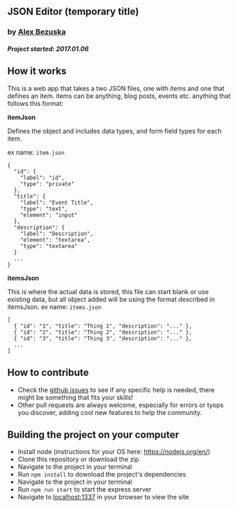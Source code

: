 ## JSON Editor (temporary title)
### by [Alex Bezuska](https://twitter.com/abezuska)

##### Project started: 2017.01.06

## How it works

This is a web app that takes a two JSON files, one with items and one that defines an item.
items can be anything, blog posts, events etc. anything that follows this format:

**itemJson**

Defines the object and includes data types, and form field types for each item.

ex name: `item.json`

```
{
  "id": {
    "label": "id",
    "type": "private"
  },
  "title": {
    "label": "Event Title",
    "type": "text",
    "element": "input"
  },
  "description": {
    "label": "Description",
    "element": "textarea",
    "type": "textarea"
  }
  ...
}
```

**itemsJson**

This is where the actual data is stored, this file can start blank or use existing data, but all object added will be using the format described in itemsJson.
ex name: `items.json`

```
[
  { "id": "1", "title": "Thing 1", "description": "..." },
  { "id": "2", "title": "Thing 2", "description": "..." },
  { "id": "3", "title": "Thing 3", "description": "..." },
  ...
]
```

## How to contribute

* Check the [github issues](https://github.com/AlexBezuska/json-editor/issues) to see if any specific help is needed, there might be something that fits your skills!
* Other pull requests are always welcome, especially for errors or tyops you discover, adding cool new features to help the community.

## Building the project on your computer

* Install node (instructions for your OS here: https://nodejs.org/en/)
* Clone this repository or download the zip
* Navigate to the project in your terminal
* Run `npm install` to download the project's dependencies
* Navigate to the project in your terminal
* Run `npm run start` to start the express server
* Navigate to [localhost:1337](localhost:1337) in your browser to view the site